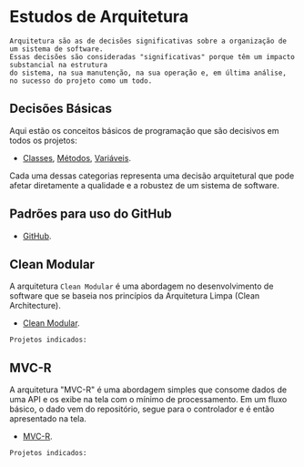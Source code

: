 ﻿# Estudos de Arquitetura

```
Arquitetura são as de decisões significativas sobre a organização de um sistema de software.
Essas decisões são consideradas "significativas" porque têm um impacto substancial na estrutura
do sistema, na sua manutenção, na sua operação e, em última análise, no sucesso do projeto como um todo.
```

## Decisões Básicas

Aqui estão os conceitos básicos de programação que são decisivos em todos os projetos:

- [Classes](basic/classes.md), [Métodos](basic/methods.md), [Variáveis](basic/variables.md).

Cada uma dessas categorias representa uma decisão arquitetural que pode afetar diretamente a qualidade e a robustez de um sistema de software.

## Padrões para uso do GitHub 

- [GitHub](gitHub/gitHub.md).

## Clean Modular

A arquitetura ``Clean Modular`` é uma abordagem no desenvolvimento de software que se baseia nos princípios da Arquitetura Limpa (Clean Architecture).

- [Clean Modular](architecture/clear_modular/clear_modular.md).

``Projetos indicados:`` 

## MVC-R

A arquitetura "MVC-R" é uma abordagem simples que consome dados de uma API e os exibe na tela com o mínimo de processamento. Em um fluxo básico, o dado vem do repositório, segue para o controlador e é então apresentado na tela.

- [MVC-R](architecture/MVC-R/MVC-R.md).

``Projetos indicados:``
